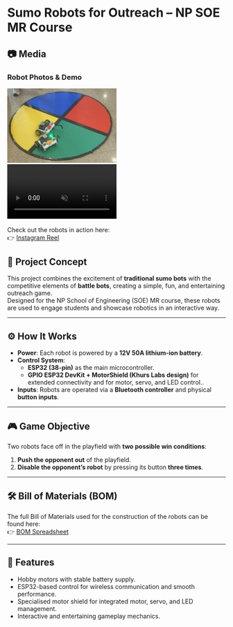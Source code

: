 # Sumo Robots for Outreach – NP SOE MR Course

## 📷 Media

### Robot Photos & Demo

<img src="images/img_1209.JPG" alt="Robot Photo" width="50%">


<video src="images/IMG_1524.mp4" width="50%" autoplay loop muted playsinline>
</video>

Check out the robots in action here:  
👉 [Instagram Reel](https://www.instagram.com/reel/DOiXAfOkolM/)





## 📖 Project Concept
This project combines the excitement of **traditional sumo bots** with the competitive elements of **battle bots**, creating a simple, fun, and entertaining outreach game.  
Designed for the NP School of Engineering (SOE) MR course, these robots are used to engage students and showcase robotics in an interactive way.

---

## ⚙️ How It Works
- **Power**: Each robot is powered by a **12V 50A lithium-ion battery**.  
- **Control System**:  
  - **ESP32 (38-pin)** as the main microcontroller.  
  - **GPIO ESP32 DevKit + MotorShield (Khurs Labs design)** for extended connectivity and for motor, servo, and LED control..  
- **Inputs**: Robots are operated via a **Bluetooth controller** and physical **button inputs**.  

---

## 🎮 Game Objective
Two robots face off in the playfield with **two possible win conditions**:
1. **Push the opponent out** of the playfield.  
2. **Disable the opponent’s robot** by pressing its button **three times**.  

---

## 🛠️ Bill of Materials (BOM)
The full Bill of Materials used for the construction of the robots can be found here:  
👉 [BOM Spreadsheet](https://docs.google.com/spreadsheets/d/12DGVmHnmU5uExtWquhwOgIkC1AQ5d1AGcQBVyyvAe2k/edit?gid=607887248#gid=607887248)

---

## 🚀 Features
- Hobby motors with stable battery supply.  
- ESP32-based control for wireless communication and smooth performance.  
- Specialised motor shield for integrated motor, servo, and LED management.  
- Interactive and entertaining gameplay mechanics.  




